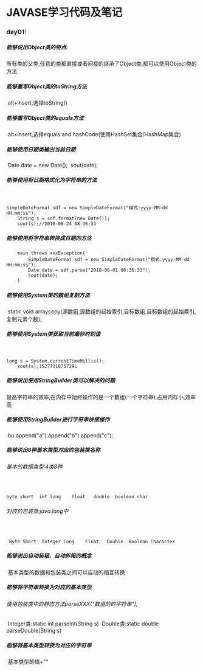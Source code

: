 # JAVASE学习代码及笔记

### day01:

##### 能够说出Object类的特点:

​	所有类的父类,任意的类都直接或者间接的继承了Object类,都可以使用Object类的方法

##### 能够重写Object类的toString方法

​	alt+insert,选择toString()

##### 能够重写Object类的equals方法

​	alt+insert,选择equals and hashCode(使用HashSet集合/HashMap集合)

##### 能够使用日期类输出当前日期

​	Date date = new Date();
​	sout(date);

##### 能够使用将日期格式化为字符串的方法

​	

```
SimpleDateFormat sdf = new SimpleDateFormat("模式:yyyy-MM-dd HH:mm:ss");
	String s = sdf.format(new Date());
	sout(s);//2018-08-24 08:36:33
```



##### 能够使用将字符串转换成日期的方法

```
	main throws xxxException(
		SimpleDateFormat sdf = new SimpleDateFormat("模式:yyyy-MM-dd HH:mm:ss");
		Date date = sdf.parse("2018-06-01 08:36:33");
		sout(date);
	)
```



##### 能够使用System类的数组复制方法

​	static void arraycopy(源数组,源数组的起始索引,目标数组,目标数组的起始索引,复制元素个数);

##### 能够使用System类获取当前毫秒时刻值

​	

```
long s = System.currentTimeMillis();
	sout(s);1527731875729L
```



##### 能够说出使用StringBuilder类可以解决的问题

​	提高字符串的效率,在内存中始终操作的是一个数组(一个字符串),占用内存小,效率高

##### 能够使用StringBuilder进行字符串拼接操作

​	bu.append("a").append("b").append("c");

##### 能够说出8种基本类型对应的包装类名称
  
###### 	 基本的数据类型:4类8种

​	    

```
byte short  int long    float   double  boolean char
```



###### 	 对应的包装类:java.lang中

​	   

```
 Byte Short  Integer Long    Float   Double  Boolean Character
```



##### 能够说出自动装箱、自动拆箱的概念

​	基本类型的数据和包装类之间可以自动的相互转换

##### 能够将字符串转换为对应的基本类型

###### 	使用包装类中的静态方法parseXXX("数值的的字符串");

​        Integer类:static int parseInt(String s)
​        Double类:static double parseDouble(String s)

##### 能够将基本类型转换为对应的字符串

​	基本类型的值+""